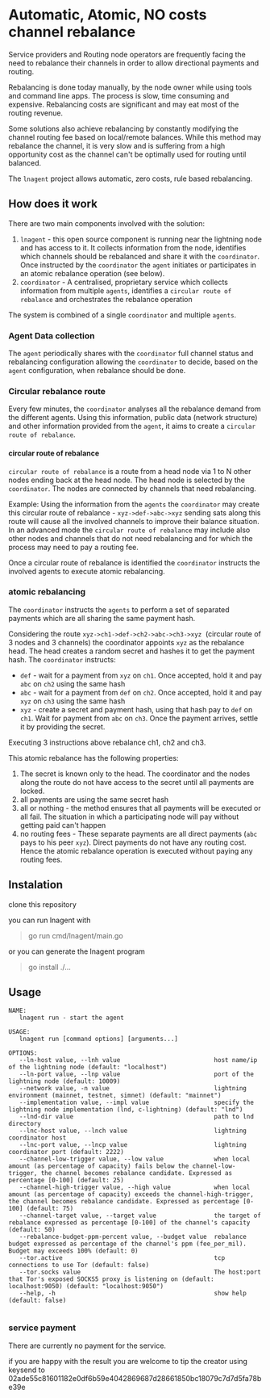 
# Automatic, Atomic, NO costs channel rebalance

Service providers and Routing node operators are frequently facing the need to rebalance their channels in order to allow directional payments and routing.

Rebalancing is done today manually, by the node owner while using tools and command line apps. The process is slow, time consuming and expensive. Rebalancing costs are significant and may eat most of the routing revenue.

Some solutions also achieve rebalancing by constantly modifying the channel routing fee based on local/remote balances. While this method may rebalance the channel, it is very slow and is suffering from a high opportunity cost as the channel can't be optimally used for routing until balanced.

The `lnagent` project allows automatic, zero costs, rule based rebalancing.

## How does it work

There are two main components involved with the solution:
1. `lnagent` - this open source component is running near the lightning node and has access to it. It collects information from the node, identifies which channels should be rebalanced and share it with the `coordinator`. Once instructed by the `coordinator` the `agent` initiates or participates in an atomic rebalance operation (see below).
2. `coordinator` - A centralised, proprietary service which collects information from multiple `agents`, identifies a `circular route of rebalance` and orchestrates the rebalance operation

The system is combined of a single `coordinator` and multiple `agents`.

### Agent Data collection

The `agent` periodically shares with the `coordinator` full channel status and rebalancing configuration allowing the `coordinator` to decide, based on the `agent` configuration, when rebalance should be done.

### Circular rebalance route
Every few minutes, the `coordinator` analyses all the rebalance demand from the different agents. Using this information, public data (network structure) and other information provided from the `agent`, it aims to create a `circular route of rebalance`.

#### circular route of rebalance
`circular route of rebalance` is a route from a head node via 1 to N other nodes ending back at the head node. The head node is selected by the `coordinator`. The nodes are connected by channels that need rebalancing.

Example: Using the information from the `agents` the `coordinator` may create this circular route of rebalance -
`xyz->def->abc->xyz`
sending sats along this route will cause all the involved channels to improve their balance situation.
In an advanced mode the `circular route of rebalance` may include also other nodes and channels that do not need rebalancing and for which the process may need to pay a routing fee.

Once a circular route of rebalance is identified the `coordinator` instructs the involved agents to execute atomic rebalancing.

### atomic rebalancing
The `coordinator` instructs the `agents` to perform a set of separated payments which are all sharing the same payment hash.

Considering the route
`xyz->ch1->def->ch2->abc->ch3->xyz`  (circular route of 3 nodes and 3 channels)
the coordinator appoints `xyz` as the rebalance head. The head creates a random secret and hashes it to get the payment hash.
The `coordinator` instructs:
- `def` - wait for a payment from `xyz` on `ch1`. Once accepted, hold it and pay `abc` on `ch2` using the same hash
- `abc` - wait for a payment from `def` on `ch2`. Once accepted, hold it and pay `xyz` on `ch3` using the same hash
- `xyz` - create a secret and payment hash, using that hash pay to `def` on `ch1`. Wait for payment from `abc` on `ch3`. Once the payment arrives, settle it by providing the secret.

Executing 3 instructions above rebalance ch1, ch2 and ch3.

This atomic rebalance has the following properties:
1. The secret is known only to the head. The coordinator and the nodes along the route do not have access to the secret until all payments are locked.
2. all payments are using the same secret hash
3. all or nothing - the method ensures that all payments will be executed or all fail. The situation in which a participating node will pay without getting paid can't happen
4. no routing fees - These separate payments are all direct payments (`abc` pays to his peer `xyz`). Direct payments do not have any routing cost. Hence the atomic rebalance operation is executed without paying any routing fees.


## Instalation

clone this repository

you can run lnagent with
>go run cmd/lnagent/main.go

or you can generate the lnagent program

> go install  ./...

## Usage
```
NAME:
   lnagent run - start the agent

USAGE:
   lnagent run [command options] [arguments...]

OPTIONS:
   --ln-host value, --lnh value                          host name/ip of the lightning node (default: "localhost")
   --ln-port value, --lnp value                          port of the lightning node (default: 10009)
   --network value, -n value                             lightning environment (mainnet, testnet, simnet) (default: "mainnet")
   --implementation value, --impl value                  specify the lightning node implementation (lnd, c-lightning) (default: "lnd")
   --lnd-dir value                                       path to lnd directory
   --lnc-host value, --lnch value                        lightning coordinator host
   --lnc-port value, --lncp value                        lightning coordinator port (default: 2222)
   --channel-low-trigger value, --low value              when local amount (as percentage of capacity) fails below the channel-low-trigger, the channel becomes rebalance candidate. Expressed as percentage [0-100] (default: 25)
   --channel-high-trigger value, --high value            when local amount (as percentage of capacity) exceeds the channel-high-trigger, the channel becomes rebalance candidate. Expressed as percentage [0-100] (default: 75)
   --channel-target value, --target value                the target of rebalance expressed as percentage [0-100] of the channel's capacity (default: 50)
   --rebalance-budget-ppm-percent value, --budget value  rebalance budget expressed as percentage of the channel's ppm (fee_per_mil). Budget may exceeds 100% (default: 0)
   --tor.active                                          tcp connections to use Tor (default: false)
   --tor.socks value                                     The host:port that Tor's exposed SOCKS5 proxy is listening on (default: localhost:9050) (default: "localhost:9050")
   --help, -h                                            show help (default: false)
   
```

### service payment
There are currently no payment for the service.

if you are happy with the result you are welcome to tip the creator using keysend to 02ade55c81601182e0df6b59e4042869687d28661850bc18079c7d7d5fa78be39e

